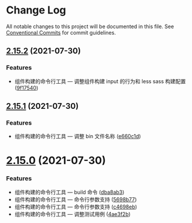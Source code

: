# Change Log

All notable changes to this project will be documented in this file.
See [Conventional Commits](https://conventionalcommits.org) for commit guidelines.

## [2.15.2](https://github.com/remaxjs/remax/compare/v2.15.1...v2.15.2) (2021-07-30)

### Features

- 组件构建的命令行工具 — 调整组件构建 input 的行为和 less sass 构建配置 ([9f17540](https://github.com/remaxjs/remax/commit/9f17540192386891e31e4ea27bb982581dec9b2d))

## [2.15.1](https://github.com/remaxjs/remax/compare/v2.15.0...v2.15.1) (2021-07-30)

### Features

- 组件构建的命令行工具 — 调整 bin 文件名称 ([e660c1d](https://github.com/remaxjs/remax/commit/e660c1db02788b0ee3b71eea46fc9254102f7a8e))

# [2.15.0](https://github.com/remaxjs/remax/compare/v2.14.1...v2.15.0) (2021-07-30)

### Features

- 组件构建的命令行工具 — build 命令 ([dba8ab3](https://github.com/remaxjs/remax/commit/dba8ab38481146cb01f4d108e86afeb044e42d6e))
- 组件构建的命令行工具 — 命令行参数支持 ([5698b77](https://github.com/remaxjs/remax/commit/5698b77202a2e5390b5f82050e79937e563ee7dc))
- 组件构建的命令行工具 — 命令行参数支持 ([c4698eb](https://github.com/remaxjs/remax/commit/c4698eb4dd75d59529c60c26fa01dc08493033a2))
- 组件构建的命令行工具 — 调整测试用例 ([4ae3f2b](https://github.com/remaxjs/remax/commit/4ae3f2b5df2c2866526e58441f1c581ec46584da))
